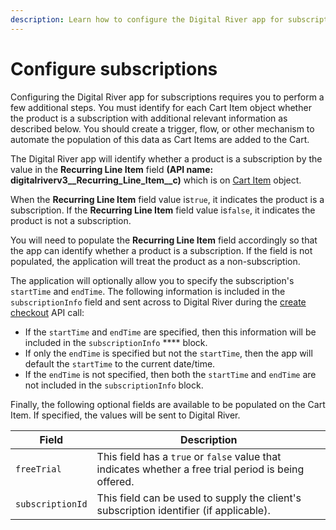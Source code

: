 ```yaml
---
description: Learn how to configure the Digital River app for subscriptions.
---
```


# Configure subscriptions

Configuring the Digital River app for subscriptions requires you to perform a few additional steps. You must identify for each Cart Item object whether the product is a subscription with additional relevant information as described below. You should create a trigger, flow, or other mechanism to automate the population of this data as Cart Items are added to the Cart.&#x20;

The Digital River app will identify whether a product is a subscription by the value in the **Recurring Line Item** field **(API name: digitalriverv3\_\_Recurring\_Line\_Item\_\_c)** which is on [Cart Item](broken-reference) object.&#x20;

When the **Recurring Line Item** field value is`true`, it indicates the product is a subscription. If the **Recurring Line Item** field value is`false`,  it indicates the product is not a subscription.

You will need to populate the **Recurring Line Item** field accordingly so that the app can identify whether a product is a subscription. If the field is not populated, the application will treat the product as a non-subscription. &#x20;

The application will optionally allow you to specify the subscription's `startTime` and `endTime`. The following information is included in the `subscriptionInfo` field and sent across to Digital River during the [create checkout](https://www.digitalriver.com/docs/digital-river-api-reference/#operation/createCheckouts) API call:&#x20;

* If the `startTime` and `endTime` are specified, then this information will be included in the `subscriptionInfo` **** block.
* If only the `endTime` is specified but not the `startTime`, then the app will default the `startTime` to the current date/time.
* If the `endTime` is not specified, then both the `startTime` and `endTime` are not included in the `subscriptionInfo` block.

Finally, the following optional fields are available to be populated on the Cart Item. If specified, the values will be sent to Digital River.

| Field            | Description                                                                                             |
| ---------------- | ------------------------------------------------------------------------------------------------------- |
| `freeTrial`      | This field has a  `true` or `false` value that indicates whether a free trial period is being offered.  |
| `subscriptionId` | This field can be used to supply the client's subscription identifier (if applicable).                  |
